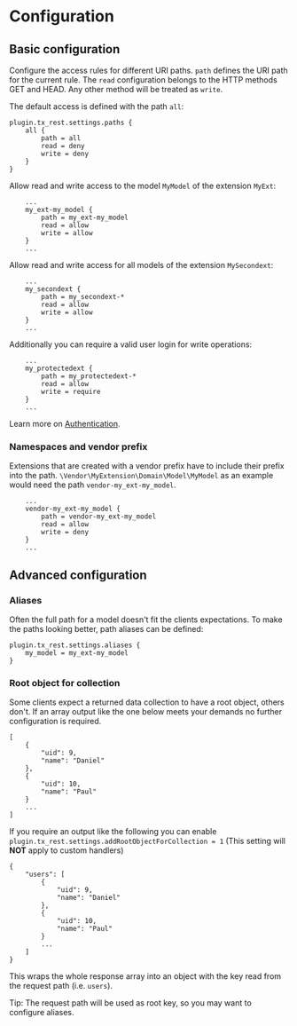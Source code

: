 Configuration
=============

Basic configuration
-------------------

Configure the access rules for different URI paths. `path` defines the URI path for the current rule. The `read` configuration belongs to the HTTP methods GET and HEAD. Any other method will be treated as `write`.

The default access is defined with the path `all`:

    plugin.tx_rest.settings.paths {
        all {
            path = all
            read = deny
            write = deny
        }
    }

Allow read and write access to the model `MyModel` of the extension `MyExt`:

        ...
        my_ext-my_model {
            path = my_ext-my_model
            read = allow
            write = allow
        }
        ...

Allow read and write access for all models of the extension `MySecondext`:

        ...
        my_secondext {
            path = my_secondext-*
            read = allow
            write = allow
        }
        ...

Additionally you can require a valid user login for write operations:

        ...
        my_protectedext {
            path = my_protectedext-*
            read = allow
            write = require
        }
        ...

Learn more on [Authentication](/Configuration/Authentication/).

### Namespaces and vendor prefix

Extensions that are created with a vendor prefix have to include their prefix into the path. `\Vendor\MyExtension\Domain\Model\MyModel` as an example would need the path `vendor-my_ext-my_model`.

		...
		vendor-my_ext-my_model {
			path = vendor-my_ext-my_model
			read = allow
			write = deny
		}
		...


Advanced configuration
----------------------

### Aliases

Often the full path for a model doesn't fit the clients expectations. To make the paths looking better, path aliases can be defined:

    plugin.tx_rest.settings.aliases {
        my_model = my_ext-my_model
    }


### Root object for collection

Some clients expect a returned data collection to have a root object, others don't. If an array output like the one below meets your demands no further configuration is required.

    [
        {
            "uid": 9,
            "name": "Daniel"
        },
        {
            "uid": 10,
            "name": "Paul"
        }
        ...
    ]

If you require an output like the following you can enable `plugin.tx_rest.settings.addRootObjectForCollection = 1`
(This setting will **NOT** apply to custom handlers)

    {
        "users": [
            {
                "uid": 9,
                "name": "Daniel"
            },
            {
                "uid": 10,
                "name": "Paul"
            }
            ...
        ]
    }

This wraps the whole response array into an object with the key read from the request path (i.e. `users`).

Tip: The request path will be used as root key, so you may want to configure aliases.
